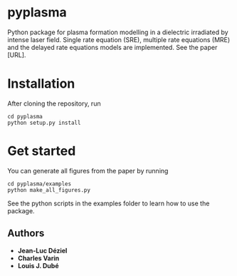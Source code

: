 # pyplasma
Python package for plasma formation modelling in a dielectric irradiated by intense laser field. Single rate equation (SRE), multiple rate equations (MRE) and the delayed rate equations models are implemented. See the paper [URL].

# Installation
After cloning the repository, run

```
cd pyplasma
python setup.py install
```

# Get started
You can generate all figures from the paper by running

```
cd pyplasma/examples
python make_all_figures.py
```

See the python scripts in the examples folder to learn how to use the package.

## Authors

* **Jean-Luc Déziel**
* **Charles Varin**
* **Louis J. Dubé**
